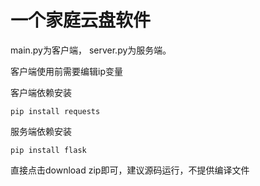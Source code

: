 # 一个家庭云盘软件

main.py为客户端， server.py为服务端。

客户端使用前需要编辑ip变量

客户端依赖安装

`
  pip install requests
`

服务端依赖安装

`
  pip install flask
`

直接点击download zip即可，建议源码运行，不提供编译文件
